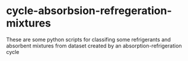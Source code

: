 # cycle-absorbsion-refregeration-mixtures
These are some python scripts for classifing some refrigerants and absorbent mixtures from dataset created by an absorption-refrigeration cycle

